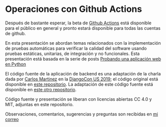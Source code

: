 # Operaciones con Github Actions

Después de bastante esperar, la beta de [Github Actions](https://github.com/features/actions) está disponible para
el público en general y pronto estará disponible para todas las cuentas de github.

En esta presentación se abordan temas relacionados con la implementación de pruebas automáticas para verificar
la calidad del software usando pruebas estáticas, unitarias, de integración y no funcionales. Esta presentación
está basada en la serie de posts [Probando una aplicación web en Python](https://medium.com/contraslashsas/probando-una-aplicaci%C3%B3n-web-en-python-parte-0-9273f5a25938)

El código fuente de la aplicación de backend es una adaptación de la charla dada por [Carlos Martinez](https://github.com/CarlosMart626)
en la [DjangoCon US 2019](https://2019.djangocon.us/); el código original está disponible en [este repositorio](https://github.com/CarlosMart626/djangocon-2019).
La adaptación de este código fuente está disponible en [este otro repositorio](https://github.com/ma0c/ops-with-actions-back).

Código fuente y presentación se liberan con licencias abiertas CC 4.0 y MIT, adjuntas en este repositorio.

Observaciones, comentarios, sugerencias y preguntas son recibidas en [mi correo](mailto:ma0@contraslash.com)
